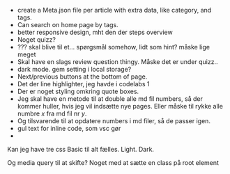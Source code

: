 * create a Meta.json file per article with extra data, like category, and tags.
* Can search on home page by tags.
* better responsive design, mht den der steps overview
* Noget quizz?
* ??? skal blive til et... spørgsmål somehow, lidt som hint? måske lige meget
* Skal have en slags review question thingy. Måske det er under quizz..
* dark mode. gem setting i local storage?
* Next/previous buttons at the bottom of page.
* Det der line highlighter, jeg havde i codelabs 1
* Der er noget styling omkring quote boxes.
* Jeg skal have en metode til at double alle md fil numbers, så der kommer huller, hvis jeg vil indsætte nye pages. Eller måske til rykke alle numbre _x_ fra md fil nr _y_.
* Og tilsvarende til at opdatere numbers i md filer, så de passer igen.
* gul text for inline code, som vsc gør
* 

Kan jeg have tre css
Basic til alt fælles. 
Light.
Dark.

Og media query til at skifte? Noget med at sætte en class på root element
